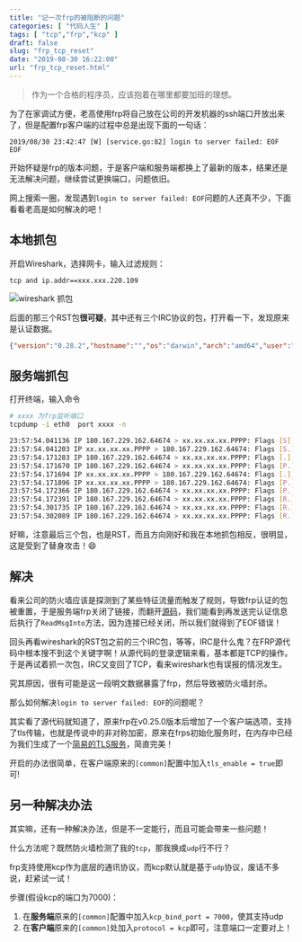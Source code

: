 ```yaml
---
title: "记一次frp的被阻断的问题"
categories: [ "代码人生" ]
tags: [ "tcp","frp","kcp" ]
draft: false
slug: "frp_tcp_reset"
date: "2019-08-30 16:22:00"
url: "frp_tcp_reset.html"
---
```


> 作为一个合格的程序员，应该抱着在哪里都要加班的理想。

为了在家调试方便，老高使用frp将自己放在公司的开发机器的ssh端口开放出来了，但是配置frp客户端的过程中总是出现下面的一句话：

```
2019/08/30 23:42:47 [W] [service.go:82] login to server failed: EOF
EOF
```

开始怀疑是frp的版本问题，于是客户端和服务端都换上了最新的版本，结果还是无法解决问题，继续尝试更换端口，问题依旧。

网上搜索一圈，发现遇到`login to server failed: EOF`问题的人还真不少，下面看看老高是如何解决的吧！

<!--more-->


## 本地抓包

开启Wireshark，选择网卡，输入过滤规则：

```
tcp and ip.addr==xxx.xxx.220.109
```

![wireshark 抓包][1]

后面的那三个RST包**很可疑**，其中还有三个IRC协议的包，打开看一下，发现原来是认证数据。

```json
{"version":"0.28.2","hostname":"","os":"darwin","arch":"amd64","user":"","privilege_key":"144fa23b09635f403ccd18","timestamp":1567119104,"run_id":"","pool_count":1}
```

## 服务端抓包

打开终端，输入命令

```bash
# xxxx 为frp监听端口
tcpdump -i eth0  port xxxx -n

23:57:54.041136 IP 180.167.229.162.64674 > xx.xx.xx.xx.PPPP: Flags [S], seq 2454088299, win 65535, options [mss 1460,nop,wscale 6,nop,nop,TS val 1598952560 ecr 0,sackOK,eol], length 0
23:57:54.041203 IP xx.xx.xx.xx.PPPP > 180.167.229.162.64674: Flags [S.], seq 2502814427, ack 2454088300, win 65160, options [mss 1460,sackOK,TS val 3508779989 ecr 1598952560,nop,wscale 6], length 0
23:57:54.171283 IP 180.167.229.162.64674 > xx.xx.xx.xx.PPPP: Flags [.], ack 1, win 2058, options [nop,nop,TS val 1598952691 ecr 3508779989], length 0
23:57:54.171670 IP 180.167.229.162.64674 > xx.xx.xx.xx.PPPP: Flags [P.], seq 1:13, ack 1, win 2058, options [nop,nop,TS val 1598952692 ecr 3508779989], length 12
23:57:54.171694 IP xx.xx.xx.xx.PPPP > 180.167.229.162.64674: Flags [.], ack 13, win 1018, options [nop,nop,TS val 3508780120 ecr 1598952692], length 0
23:57:54.171896 IP xx.xx.xx.xx.PPPP > 180.167.229.162.64674: Flags [P.], seq 1:13, ack 13, win 1018, options [nop,nop,TS val 3508780120 ecr 1598952692], length 12
23:57:54.172366 IP 180.167.229.162.64674 > xx.xx.xx.xx.PPPP: Flags [P.], seq 13:25, ack 1, win 2058, options [nop,nop,TS val 1598952692 ecr 3508779989], length 12
23:57:54.172391 IP 180.167.229.162.64674 > xx.xx.xx.xx.PPPP: Flags [R.], seq 25, ack 1, win 8224, length 0
23:57:54.301735 IP 180.167.229.162.64674 > xx.xx.xx.xx.PPPP: Flags [R.], seq 13, ack 1, win 8224, length 0
23:57:54.302089 IP 180.167.229.162.64674 > xx.xx.xx.xx.PPPP: Flags [R.], seq 13, ack 13, win 8224, length 0
```

好嘛，注意最后三个包，也是RST，而且方向刚好和我在本地抓包相反，很明显，这是受到了替身攻击！😄

## 解决

看来公司的防火墙应该是探测到了某些特征流量而触发了规则，导致frp认证的包被重置，于是服务端frp关闭了链接，而翻开[源码][2]，我们能看到再发送完认证信息后执行了`ReadMsgInto`方法，因为连接已经关闭，所以我们就得到了EOF错误！

回头再看wireshark的RST包之前的三个IRC包，等等，IRC是什么鬼？在FRP源代码中根本搜不到这个关键字啊！从源代码的登录逻辑来看，基本都是TCP的操作。于是再试着抓一次包，IRC又变回了TCP，看来wireshark也有误报的情况发生。

究其原因，很有可能是这一段明文数据暴露了frp，然后导致被防火墙封杀。

那么如何解决`login to server failed: EOF`的问题呢？

其实看了源代码就知道了，原来frp在v0.25.0版本后增加了一个客户端选项，支持了tls传输，也就是传说中的非对称加密，原来在frps初始化服务时，在内存中已经为我们生成了一个[简易的TLS服务][3]，简直完美！

开启的办法很简单，在客户端原来的`[common]`配置中加入`tls_enable = true`即可!


## 另一种解决办法

其实嘛，还有一种解决办法，但是不一定能行，而且可能会带来一些问题！

什么方法呢？既然防火墙检测了我的`tcp`，那我换成`udp`行不行？

frp支持使用kcp作为底层的通讯协议，而kcp默认就是基于`udp`协议，废话不多说，赶紧试一试！

步骤(假设kcp的端口为7000)：

1. 在**服务端**原来的`[common]`配置中加入`kcp_bind_port = 7000`，使其支持udp
2. 在**客户端**原来的`[common]`处加入`protocol = kcp`即可，注意端口一定要对上！



  [1]: https://blog.phpgao.com/usr/uploads/2019/08/148061091.png
  [2]: https://github.com/fatedier/frp/blob/e62d9a52429f54dee8df1c42f2d4bad7a267b05d/client/service.go#L221
  [3]: https://github.com/fatedier/frp/blob/e62d9a52429f54dee8df1c42f2d4bad7a267b05d/server/service.go#L417